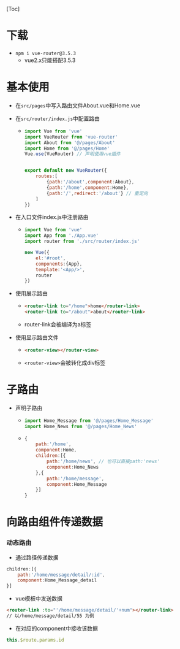 [Toc]

# 下载

- `npm i vue-router@3.5.3`
  - vue2.x只能搭配3.5.3



# 基本使用

- 在`src/pages`中写入路由文件About.vue和Home.vue

- 在`src/router/index.js`中配置路由

  - ```js
    import Vue from 'vue'
    import VueRouter from 'vue-router'
    import About from '@/pages/About'
    import Home from '@/pages/Home'
    Vue.use(VueRouter) // 声明使用vue插件
    
    
    export default new VueRouter({
        routes:[
            {path:'/about',component:About},
            {path:'/home',component:Home},
            {path:'/',redirect:'/about'} // 重定向
        ]
    })
    ```

- 在入口文件index.js中注册路由

  - ```js
    import Vue from 'vue'
    import App from './App.vue'
    import router from './src/router/index.js'
    
    new Vue({
        el:'#root',
        components:{App},
        template:'<App/>',
        router
    })
    ```

- 使用<router-link>展示路由

  - ```html
    <router-link to="/home">home</router-link>
    <router-link to="/about">about</router-link>
    ```

  - router-link会被编译为a标签

- 使用<router-view>显示路由文件

  - ```html
    <router-view></router-view>
    ```

  - `<router-view>`会被转化成div标签

# 子路由

- 声明子路由

  - ```js
    import Home_Message from '@/pages/Home_Message'
    import Home_News from '@/pages/Home_News'
    ```

  - ```js
    {
        path:'/home',
     	component:Home,
        children:[{
            path:'/home/news', // 也可以直接path:'news'
            component:Home_News
        },{
            path:'/home/message',
            component:Home_Message
        }]
    }
    ```

# 向路由组件传递数据

### 动态路由

- 通过路径传递数据

```js
children:[{
	path:'/home/message/detail/:id',
    component:Home_Message_detail
}]
```

- vue模板中发送数据

```html
<router-link :to="'/home/message/detail/'+num"></router-link>
// 以/home/message/detail/55 为例
```

- 在对应的component中接收该数据

```js
this.$route.params.id
```

